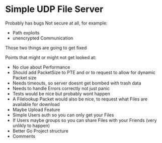 # Simple UDP File Server

Probably has bugs
Not secure at all, for example: 
- Path exploits
- unencrypted Communication

Those two things are going to get fixed

Points that might or might not get looked at:

- No clue about Performance
- Should add PacketSize to PTE and or to request to allow for dynamic Packet size
- Needs timeouts, so server doesnt get bombed with trash data
- Needs to handle Errors correctly not just panic
- Tests would be nice but probably wont happen
- A Filelookup Packet would also be nice, to request what Files are available for download
- Maybe Upload Feature
- Simple Users auth so you can only get your Files
- If Users maybe groups so you can share Files with your Friends (very unlikly to happen)
- Better Go Project structure
- Comments
